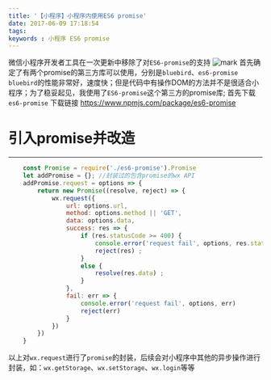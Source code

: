 ```yaml
---
title: '【小程序】小程序内使用ES6 promise'
date: 2017-06-09 17:18:54
tags:
keywords : 小程序 ES6 promise 
---
```

微信小程序开发者工具在一次更新中移除了对`ES6-promise`的支持
![mark](http://oopl89lfl.bkt.clouddn.com/myerlee/20170609/175735706.png?imageslim)
首先确定了有两个promise的第三方库可以使用，分别是`bluebird`、`es6-promise`
`bluebird`的性能非常好，速度快；但是代码中有操作DOM的方法并不是很适合小程序；为了稳妥起见，我使用了`ES6-promise`这个第三方的promise库;
首先下载 `es6-promise` 下载链接 https://www.npmjs.com/package/es6-promise 

# 引入promise并改造
------------------
```js
    const Promise = require('./es6-promise').Promise
    let addPromise = {}; //封装过的包含promise的wx API
    addPromise.request = options => {
        return new Promise((resolve, reject) => {
            wx.request({
                url: options.url,
                method: options.method || 'GET',
                data: options.data,
                success: res => {
                    if (res.statusCode >= 400) {
                        console.error('request fail', options, res.statusCode, res.data)
                        reject(res) ;
                    }
                    else {
                        resolve(res.data) ;
                    }
                },
                fail: err => {
                    console.error('request fail', options, err)
                    reject(err)
                }
            })
        })
    }
```
以上对`wx.request`进行了`promise`的封装，后续会对小程序中其他的异步操作进行封装，如：`wx.getStorage`、`wx.setStorage`、`wx.login`等等
